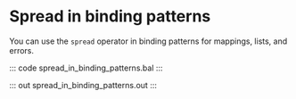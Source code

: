 # Spread in binding patterns

You can use the `spread` operator in binding patterns for mappings, lists, and errors.

::: code spread_in_binding_patterns.bal :::

::: out spread_in_binding_patterns.out :::